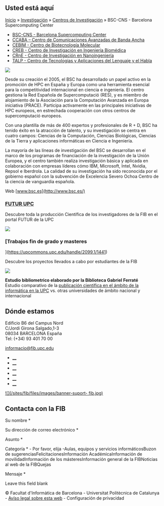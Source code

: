## Usted está aquí

[Inicio](/es) » [Investigación](/es/investigacion) » [Centros de
Investigación](/es/investigacion/centros-de-investigacion) » BSC-CNS -
Barcelona Supercomputing Center

  * [BSC-CNS - Barcelona Supercomputing Center](/es/investigacion/centros-de-investigacion/bsc-cns-barcelona-supercomputing-center)
  * [CCABA – Centro de Comunicaciones Avanzadas de Banda Ancha](/es/investigacion/centros-de-investigacion/ccaba-centro-de-comunicaciones-avanzadas-de-banda-ancha)
  * [CEBIM - Centro de Biotecnología Molecular](/es/investigacion/centros-de-investigacion/cebim-centro-de-biotecnologia-molecular)
  * [CREB - Centro de Investigación en Ingeniería Biomédica](/es/investigacion/centros-de-investigacion/creb-centro-de-investigacion-en-ingenieria-biomedica)
  * [CRnE - Centro de Investigación en Nanoingeniería](/es/investigacion/centros-de-investigacion/crne-centro-de-investigacion-en-nanoingenieria)
  * [TALP - Centro de Tecnologias y Aplicaciones del Lenguaje y el Habla](/es/investigacion/centros-de-investigacion/talp-centro-de-tecnologias-y-aplicaciones-del-lenguaje-y-el-habla)

![](/sites/fib/files/images/recerca/marenostrum-distrib.jpg)

Desde su creación el 2005, el BSC ha desarrollado un papel activo en la
promoción de HPC en España y Europa como una herramienta esencial para la
competitividad internacional en ciencia e ingeniería. El centro gestiona la
Red Española de Supercomputació (RES), y es miembro de alojamiento de la
Asociación para la Computación Avanzada en Europa iniciativa (PRACE).
Participa activamente en las principales iniciativas de HPC europeos, en
estrechada cooperación con otros centros de supercomputació europeos.

Con una plantilla de más de 400 expertos y profesionales de R + D, BSC ha
tenido éxito en la atracción de talento, y su investigación se centra en
cuatro campos: Ciencias de la Computación, Ciencias Biológicas, Ciencias de la
Tierra y aplicaciones informáticas en Ciencia e Ingeniería.

La mayoría de las líneas de investigación del BSC se desarrollan en el marco
de los programas de financiación de la investigación de la Unión Europea, y el
centro también realiza investigación básica y aplicada en colaboración con
empresas líderes cómo IBM, Microsoft, Intel, Nvidia, Repsol e Iberdrola. La
calidad de su investigación ha sido reconocida por el gobierno español con la
subvención de Excelencia Severo Ochoa Centro de la ciencia de vanguardia
española.

Web  [www.bsc.es](http://www.bsc.es/)

###  [FUTUR UPC ](https://futur.upc.edu/FIB)

Descubre toda la producción Científica de los investigadores de la FIB en el
portal FUTUR de la UPC

[![](/sites/fib/files/images/recerca/bxh_2016_futurportal.png)](https://futur.upc.edu/FIB)

###  [Trabajos fin de grado y masteres
](https://upcommons.upc.edu/handle/2099.1/1441)

Descubre los proyectos llevados a cabo por estudiantes de la FIB

[![](/sites/fib/files/documents/estudis/upccommons.jpeg)](https://upcommons.upc.edu/handle/2099.1/1441)



**Estudio bibliometrico elaborado por la Biblioteca Gabriel Ferraté**  
Estudio comparativo de la [publicación científica en el ámbito de la
informática en la UPC](http://upcommons.upc.edu/handle/2117/22885) vs. otras
universidades de ámbito nacional y internacional

## Dónde estamos

Edificio B6 del Campus Nord  
C/Jordi Girona Salgado,1-3  
08034 BARCELONA España  
Tel: (+34) 93 401 70 00

[informacio@fib.upc.edu](mailto:informacio@fib.upc.edu)

  * [__](/es/noticies/rss.rss)
  * [__](https://www.facebook.com/fib.upc)
  * [__](https://twitter.com/fib_upc)
  * [__](https://www.flickr.com/photos/fib-upc/albums)
  * [__](https://www.youtube.com/user/mediafib)
  * [__](https://www.instagram.com/fib.upc/)

[![](/sites/fib/files/images/banner-suport-
fib.jpg)](http://suport.fib.upc.edu)

## Contacta con la FIB

Su nombre *

Su dirección de correo electrónico *

Asunto *

Categoría * \- Por favor, elija -Aulas, equipos y servicios informáticosBuzon
de sugerenciasFelicitacionesInformación AcadémicaInformación de
movilidadInformación de los másteresInformación general de la FIBNoticias al
web de la FIBQuejas

Mensaje *

Leave this field blank

© Facultat d'Informàtica de Barcelona - Universitat Politècnica de Catalunya -
[Avíso legal sobre esta web](/es/aviso-legal-sobre-esta-web) \- Configuración
de privacidad

